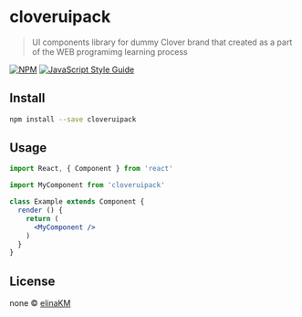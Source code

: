 # cloveruipack

> UI components library for dummy Clover brand that created as a part of the WEB programimg learning process

[![NPM](https://img.shields.io/npm/v/cloveruipack.svg)](https://www.npmjs.com/package/cloveruipack) [![JavaScript Style Guide](https://img.shields.io/badge/code_style-standard-brightgreen.svg)](https://standardjs.com)

## Install

```bash
npm install --save cloveruipack
```

## Usage

```jsx
import React, { Component } from 'react'

import MyComponent from 'cloveruipack'

class Example extends Component {
  render () {
    return (
      <MyComponent />
    )
  }
}
```

## License

none © [elinaKM](https://github.com/elinaKM)

